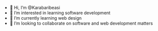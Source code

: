 - 👋 Hi, I’m @Karabaribeasi
- 👀 I’m interested in learning software development
- 🌱 I’m currently learning web design
- 💞️ I’m looking to collaborate on software and web development matters


<!---
Karabaribeasi/Karabaribeasi is a ✨ special ✨ repository because its `README.md` (this file) appears on your GitHub profile.
You can click the Preview link to take a look at your changes.
--->
